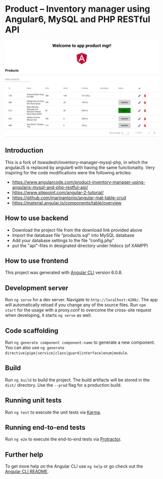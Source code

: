 # Product – Inventory manager using Angular6, MySQL and PHP RESTful API

![screenshot](./screenshot.PNG)

## Introduction
This is a fork of itswadesh/inventory-manager-mysql-php, in which the angularJS is replaced by angular6 with having the same functionality.
Very inspiring for the code modifications were the following articles:
* https://www.angularcode.com/product-inventory-manager-using-angularjs-mysql-and-php-restful-api/
* https://www.sitepoint.com/angular-2-tutorial/
* https://github.com/marinantonio/angular-mat-table-crud
* https://material.angular.io/components/table/overview

## How to use backend

* Download the project file from the download link provided above
* Import the database file “products.sql” into MySQL database
* Add your database settings to the file “config.php”
* put the "api"-files in designated directory under htdocs (of XAMPP)

## How to use frontend

This project was generated with [Angular CLI](https://github.com/angular/angular-cli) version 6.0.8.

## Development server

Run `ng serve` for a dev server. Navigate to `http://localhost:4200/`. The app will automatically reload if you change any of the source files.
Run `npm start` for the usage with a proxy.conf to overcome the cross-site request when developing, it starts `ng serve` as well.

## Code scaffolding

Run `ng generate component component-name` to generate a new component. You can also use `ng generate directive|pipe|service|class|guard|interface|enum|module`.

## Build

Run `ng build` to build the project. The build artifacts will be stored in the `dist/` directory. Use the `--prod` flag for a production build.

## Running unit tests

Run `ng test` to execute the unit tests via [Karma](https://karma-runner.github.io).

## Running end-to-end tests

Run `ng e2e` to execute the end-to-end tests via [Protractor](http://www.protractortest.org/).

## Further help

To get more help on the Angular CLI use `ng help` or go check out the [Angular CLI README](https://github.com/angular/angular-cli/blob/master/README.md).

